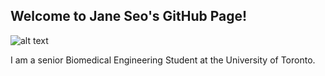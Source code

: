 ## Welcome to Jane Seo's GitHub Page!

![alt text]("https://github.com/janehseo/janehseo.github.io/TSYO.jpg")

I am a senior Biomedical Engineering Student at the University of Toronto.
